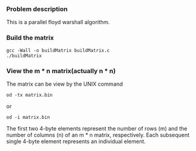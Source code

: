 ### Problem description
This is a parallel floyd warshall algorithm.

### Build the matrix

```
gcc -Wall -o buildMatrix buildMatrix.c
./buildMatrix
```

### View the m * n matrix(actually n * n)
The matrix can be view by the UNIX command
```
od -tx matrix.bin
```
or
```
od -i matrix.bin
```
The first two 4-byte elements represent the number of rows (m) and the number of columns (n) of an m * n matrix, respectively. Each subsequent single 4-byte element represents an individual element.

